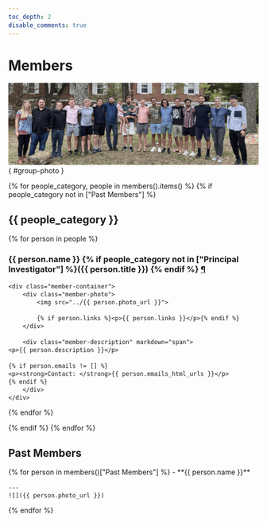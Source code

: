 ```yaml
---
toc_depth: 2
disable_comments: true
---
```


# Members

![](assets/images/group_photo_2.png){ #group-photo }

{% for people_category, people in members().items() %}
{% if people_category not in ["Past Members"] %}
## {{ people_category }}

{% for person in people %}

<div class="member-wrapper">
    <h3 id="{{ person.h3_id }}">
        {{ person.name }} {% if people_category not in ["Principal Investigator"] %}({{ person.title }}) {% endif %}
        <a class="headerlink" href="#{{ person.h3_id }}" title="Permanent link">¶</a>
    </h3>

    <div class="member-container">
        <div class="member-photo">
            <img src="../{{ person.photo_url }}">

            {% if person.links %}<p>{{ person.links }}</p>{% endif %}
        </div>

        <div class="member-description" markdown="span">
    <p>{{ person.description }}</p>

    {% if person.emails != [] %}
    <p><strong>Contact: </strong>{{ person.emails_html_urls }}</p>
    {% endif %}
        </div>
    </div>
</div>
{% endfor %}

{% endif %}
{% endfor %}

## Past Members

<div class="past-member-grid grid" markdown>
{% for person in members()["Past Members"] %}
-  **{{ person.name }}**

    ---
    ![]({{ person.photo_url }})

{% endfor %}
</div>
